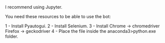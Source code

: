 I recommend using Jupyter.

You need these resources to be able to use the bot:

1 - Install Pyautogui.
2 - Install Selenium.
3 - Install Chrome -> chromedriver
            Firefox -> geckodriver 
4 - Place the file inside the anaconda3>python.exe folder.
